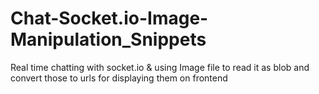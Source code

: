 # Chat-Socket.io-Image-Manipulation_Snippets
Real time chatting with socket.io &amp; using Image file to read it as blob and convert those to urls for displaying them on frontend
